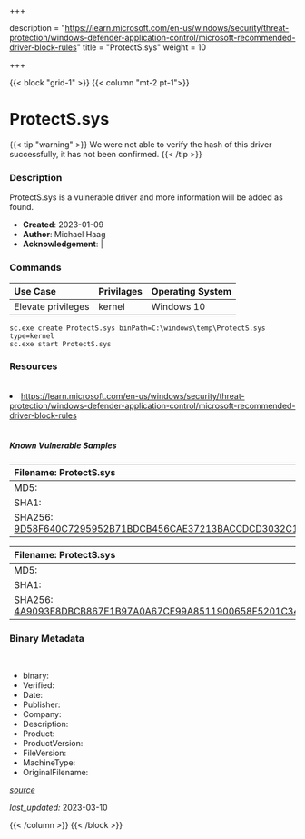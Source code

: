 +++

description = "https://learn.microsoft.com/en-us/windows/security/threat-protection/windows-defender-application-control/microsoft-recommended-driver-block-rules"
title = "ProtectS.sys"
weight = 10

+++


{{< block "grid-1" >}}
{{< column "mt-2 pt-1">}}




# ProtectS.sys 


{{< tip "warning" >}}
We were not able to verify the hash of this driver successfully, it has not been confirmed.
{{< /tip >}}




### Description


ProtectS.sys is a vulnerable driver and more information will be added as found.


- **Created**: 2023-01-09
- **Author**: Michael Haag
- **Acknowledgement**:  | [](https://twitter.com/)

### Commands

| Use Case | Privilages | Operating System | 
|:---- | ---- | ---- |
| Elevate privileges | kernel | Windows 10 |

```
sc.exe create ProtectS.sys binPath=C:\windows\temp\ProtectS.sys type=kernel
sc.exe start ProtectS.sys
```

### Resources
<br>


<li><a href=" https://learn.microsoft.com/en-us/windows/security/threat-protection/windows-defender-application-control/microsoft-recommended-driver-block-rules"> https://learn.microsoft.com/en-us/windows/security/threat-protection/windows-defender-application-control/microsoft-recommended-driver-block-rules</a></li>


<br>


##### Known Vulnerable Samples

| Filename: ProtectS.sys |
|:---- |
|MD5: <a href="https://www.virustotal.com/gui/file/{&#39;Filename&#39;: &#39;ProtectS.sys&#39;, &#39;MD5&#39;: &#39;&#39;, &#39;SHA1&#39;: &#39;&#39;, &#39;SHA256&#39;: &#39;9D58F640C7295952B71BDCB456CAE37213BACCDCD3032C1E3AEB54E79081F395&#39;}"></a>|
|SHA1: <a href="https://www.virustotal.com/gui/file/{&#39;Filename&#39;: &#39;ProtectS.sys&#39;, &#39;MD5&#39;: &#39;&#39;, &#39;SHA1&#39;: &#39;&#39;, &#39;SHA256&#39;: &#39;9D58F640C7295952B71BDCB456CAE37213BACCDCD3032C1E3AEB54E79081F395&#39;}"></a>|
|SHA256: <a href="https://www.virustotal.com/gui/file/{&#39;Filename&#39;: &#39;ProtectS.sys&#39;, &#39;MD5&#39;: &#39;&#39;, &#39;SHA1&#39;: &#39;&#39;, &#39;SHA256&#39;: &#39;9D58F640C7295952B71BDCB456CAE37213BACCDCD3032C1E3AEB54E79081F395&#39;}">9D58F640C7295952B71BDCB456CAE37213BACCDCD3032C1E3AEB54E79081F395</a>|

| Filename: ProtectS.sys |
|:---- |
|MD5: <a href="https://www.virustotal.com/gui/file/{&#39;Filename&#39;: &#39;ProtectS.sys&#39;, &#39;MD5&#39;: &#39;&#39;, &#39;SHA1&#39;: &#39;&#39;, &#39;SHA256&#39;: &#39;4A9093E8DBCB867E1B97A0A67CE99A8511900658F5201C34FFB8035881F2DBBE&#39;}"></a>|
|SHA1: <a href="https://www.virustotal.com/gui/file/{&#39;Filename&#39;: &#39;ProtectS.sys&#39;, &#39;MD5&#39;: &#39;&#39;, &#39;SHA1&#39;: &#39;&#39;, &#39;SHA256&#39;: &#39;4A9093E8DBCB867E1B97A0A67CE99A8511900658F5201C34FFB8035881F2DBBE&#39;}"></a>|
|SHA256: <a href="https://www.virustotal.com/gui/file/{&#39;Filename&#39;: &#39;ProtectS.sys&#39;, &#39;MD5&#39;: &#39;&#39;, &#39;SHA1&#39;: &#39;&#39;, &#39;SHA256&#39;: &#39;4A9093E8DBCB867E1B97A0A67CE99A8511900658F5201C34FFB8035881F2DBBE&#39;}">4A9093E8DBCB867E1B97A0A67CE99A8511900658F5201C34FFB8035881F2DBBE</a>|




### Binary Metadata
<br>

- binary: 
- Verified: 
- Date: 
- Publisher: 
- Company: 
- Description: 
- Product: 
- ProductVersion: 
- FileVersion: 
- MachineType: 
- OriginalFilename: 

[*source*](https://github.com/magicsword-io/LOLDrivers/tree/main/yaml/protects.sys.yml)

*last_updated:* 2023-03-10


{{< /column >}}
{{< /block >}}
